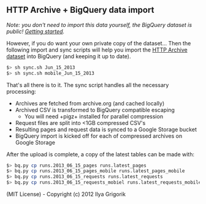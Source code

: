 ## HTTP Archive + BigQuery data import

_Note: you don't need to import this data yourself, the BigQuery dataset is public! [Getting started](http://www.igvita.com/2013/06/20/http-archive-bigquery-web-performance-answers/)._

However, if you do want your own private copy of the dataset... Then the following import and sync scripts will help you import the [HTTP Archive dataset](http://httparchive.org/downloads.php) into BigQuery (and keeping it up to date).

```bash
$> sh sync.sh Jun_15_2013
$> sh sync.sh mobile_Jun_15_2013
```

That's all there is to it. The sync script handles all the necessary processing:

* Archives are fetched from archive.org (and cached locally)
* Archived CSV is transformed to BigQuery compatible escaping
  * You will need +pigz+ installed for parallel compression
* Request files are split into <1GB compressed CSV's
* Resulting pages and request data is synced to a Google Storage bucket
* BigQuery import is kicked off for each of compressed archives on Google Storage

After the upload is complete, a copy of the latest tables can be made with:

```bash
$> bq.py cp runs.2013_06_15_pages runs.latest_pages
$> bq.py cp runs.2013_06_15_pages_mobile runs.latest_pages_mobile
$> bq.py cp runs.2013_06_15_requests runs.latest_requests
$> bq.py cp runs.2013_06_15_requests_mobiel runs.latest_requests_mobile
```

(MIT License) - Copyright (c) 2012 Ilya Grigorik
